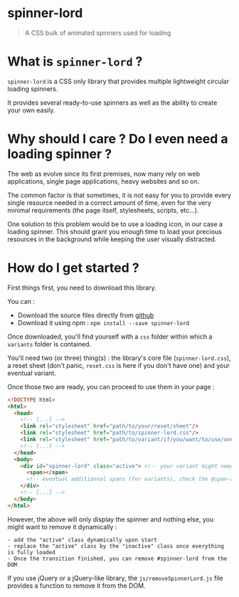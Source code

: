 # spinner-lord
>  A CSS bulk of animated spinners used for loading



# What is `spinner-lord` ?

`spinner-lord` is a CSS only library that provides multiple lightweight circular loading spinners.

It provides several ready-to-use spinners as well as the ability to create your own easily.

# Why should I care ? Do I even need a loading spinner ?

The web as evolve since its first premises, now many rely on web applications, single page applications, heavy websites and so on.

The common factor is that sometimes, it is not easy for you to provide every single resource needed in a correct amount of time, even for the very minimal requirements (the page itself, stylesheets, scripts, etc...).

One solution to this problem would be to use a loading icon, in our case a loading spinner. This should grant you enough time to load your precious resources in the background while keeping the user visually distracted.

# How do I get started ?

First things first, you need to download this library.

You can :

* Download the source files directly from [github](https://github.com/Voltra/spinner-lord)
* Download it using npm : `npm install --save spinner-lord`



Once downloaded, you'll find yourself with a `css` folder within which a `variants` folder is contained.

You'll need two (or three) thing(s) : the library's core file (`spinner-lord.css`), a reset sheet (don't panic, `reset.css` is here if you don't have one) and your eventual variant.



Once those two are ready, you can proceed to use them in your page :

```html
<!DOCTYPE html>
<html>
  <head>
    <!-- [...] -->
    <link rel="stylesheet" href="path/to/your/reset/sheet"/>
    <link rel="stylesheet" href="path/to/spinner-lord.css"/>
    <link rel="stylesheet" href="path/to/variant/if/you/want/to/use/one.css"/>
    <!-- [...] -->
  </head>
  <body>
    <div id="spinner-lord" class="active"> <!-- your variant might need a class here -->
      <span></span>
      <!-- eventual additionnal spans (for variants), check the @span-amount in your variant's stylesheet -->
    </div>
    <!-- [...] -->
  </body>
</html>
```



However, the above will only display the spinner and nothing else, you might want to remove it dynamically :

```
- add the "active" class dynamically upon start
- replace the "active" class by the "inactive" class once everything is fully loaded
- Once the transition finished, you can remove #spinner-lord from the DOM
```

If you use jQuery or a jQuery-like library, the `js/removeSpinnerLord.js` file provides a function to remove it from the DOM.

